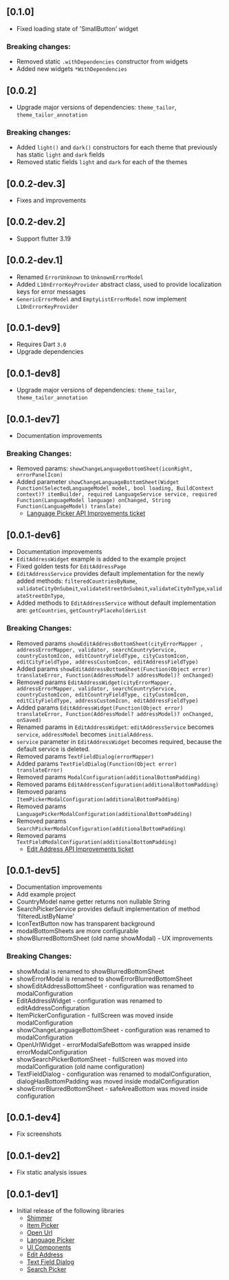 ## [0.1.0]
- Fixed loading state of 'SmallButton' widget
### Breaking changes:
- Removed static `.withDependencies` constructor from widgets
- Added new widgets `*WithDependencies`

## [0.0.2]
- Upgrade major versions of dependencies: `theme_tailor`, `theme_tailor_annotation`
### Breaking changes:
- Added `light()` and `dark()` constructors for each theme that previously has static `light` and `dark` fields
- Removed static fields `light` and `dark` for each of the themes

## [0.0.2-dev.3]
- Fixes and improvements

## [0.0.2-dev.2]
- Support flutter 3.19

## [0.0.2-dev.1]
- Renamed `ErrorUnknown` to `UnknownErrorModel`
- Added `L10nErrorKeyProvider` abstract class, used to provide localization keys for error messages
- `GenericErrorModel` and `EmptyListErrorModel` now implement `L10nErrorKeyProvider`

## [0.0.1-dev9]
- Requires Dart `3.0`
- Upgrade dependencies

## [0.0.1-dev8]
- Upgrade major versions of dependencies: `theme_tailor`, `theme_tailor_annotation`

## [0.0.1-dev7]
- Documentation improvements
### Breaking Changes:
- Removed params: `showChangeLanguageBottomSheet(iconRight, errorPanelIcon)`
- Added parameter `showChangeLanguageBottomSheet(Widget Function(SelectedLanguageModel model, bool loading, BuildContext context)? itemBuilder, required LanguageService service, required Function(LanguageModel language) onChanged, String Function(LanguageModel) translate)`
  -  [Language Picker API Improvements ticket](https://github.com/Prime-Holding/widget_toolkit/issues/10)

## [0.0.1-dev6]
- Documentation improvements
- `EditAddressWidget` example is added to the example project
- Fixed golden tests for `EditAddressPage`
- `EditAddressService` provides default implementation for the newly added methods: `filteredCountriesByName`, `validateCityOnSubmit`,`validateStreetOnSubmit`,`validateCityOnType`,`validateStreetOnType`,
- Added methods to `EditAddressService` without default implementation are: `getCountries`, `getCountryPlaceholderList`
### Breaking Changes:
- Removed params `showEditAddressBottomSheet(cityErrorMapper , addressErrorMapper, validator, searchCountryService, countryCustomIcon, editCountryFieldType, cityCustomIcon, editCityFieldType, addressCustomIcon, editAddressFieldType)`
- Added params `showEditAddressBottomSheet(Function(Object error) translateError, Function(AddressModel? addressModel)? onChanged)`
- Removed params `EditAddressWidget(cityErrorMapper, addressErrorMapper, validator, searchCountryService, countryCustomIcon, editCountryFieldType, cityCustomIcon, editCityFieldType, addressCustomIcon, editAddressFieldType)`
- Added params `EditAddressWidget(Function(Object error) translateError, Function(AddressModel? addressModel)? onChanged, onSaved)`
- Renamed params in `EditAddressWidget`: `editAddressService` becomes `service`, `addressModel` becomes `initialAddress`.
- `service` parameter in `EditAddressWidget` becomes required, because the default service is deleted.
- Removed params `TextFieldDialog(errorMapper)`
- Added params `TextFieldDialog(Function(Object error) translateError)`
- Removed params `ModalConfiguration(additionalBottomPadding)`
- Removed params `EditAddressConfiguration(additionalBottomPadding)`
- Removed params `ItemPickerModalConfiguration(additionalBottomPadding)`
- Removed params `LanguagePickerModalConfiguration(additionalBottomPadding)`
- Removed params `SearchPickerModalConfiguration(additionalBottomPadding)`
- Removed params `TextFieldModalConfiguration(additionalBottomPadding)`
  -  [Edit Address API Improvements ticket](https://github.com/Prime-Holding/widget_toolkit/issues/9)

## [0.0.1-dev5]
- Documentation improvements
- Add example project
- CountryModel name getter returns non nullable String
- SearchPickerService provides default implementation of method 'filteredListByName'
- IconTextButton now has transparent background
- modalBottomSheets are more configurable
- showBlurredBottomSheet (old name showModal) - UX improvements
### Breaking Changes:
- showModal is renamed to showBlurredBottomSheet
- showErrorModal is renamed to showErrorBlurredBottomSheet
- showEditAddressBottomSheet - configuration was renamed to modalConfiguration
- EditAddressWidget - configuration was renamed to editAddressConfiguration
- ItemPickerConfiguration - fullScreen was moved inside modalConfiguration
- showChangeLanguageBottomSheet - configuration was renamed to modalConfiguration
- OpenUrlWidget - errorModalSafeBottom was wrapped inside errorModalConfiguration
- showSearchPickerBottomSheet - fullScreen was moved into modalConfiguration (old name configuration)
- TextFieldDialog - configuration was renamed to modalConfiguration, dialogHasBottomPadding was moved inside modalConfiguration
- showErrorBlurredBottomSheet - safeAreaBottom was moved inside configuration

## [0.0.1-dev4]
- Fix screenshots

## [0.0.1-dev2]
 - Fix static analysis issues

## [0.0.1-dev1]
- Initial release of the following libraries
  -  [Shimmer](https://github.com/Prime-Holding/widget_toolkit/tree/master/packages/widget_toolkit/doc/shimmer.md)
  -  [Item Picker](https://github.com/Prime-Holding/widget_toolkit/tree/master/packages/widget_toolkit/doc/item-picker.md)
  -  [Open Url](https://github.com/Prime-Holding/widget_toolkit/tree/master/packages/widget_toolkit/doc/open-url.md)
  -  [Language Picker](https://github.com/Prime-Holding/widget_toolkit/tree/master/packages/widget_toolkit/doc/language-picker.md)
  -  [UI Components](https://github.com/Prime-Holding/widget_toolkit/tree/master/packages/widget_toolkit/doc/ui-components.md)
  -  [Edit Address](https://github.com/Prime-Holding/widget_toolkit/tree/master/packages/widget_toolkit/doc/edit-address.md)
  -  [Text Field Dialog](https://github.com/Prime-Holding/widget_toolkit/tree/master/packages/widget_toolkit/doc/text-field-dialog.md)
  -  [Search Picker](https://github.com/Prime-Holding/widget_toolkit/tree/master/packages/widget_toolkit/doc/search-picker.md)
